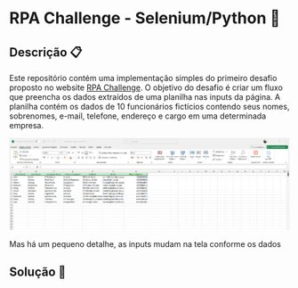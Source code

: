 # RPA Challenge - Selenium/Python 🤖

## Descrição 📋

Este repositório contém uma implementação simples do primeiro desafio proposto no website [RPA Challenge](https://rpachallenge.com/). O objetivo do desafio é criar um fluxo que preencha os dados extraídos de uma planilha nas inputs da página. A planilha contém os dados de 10 funcionários fictícios contendo seus nomes, sobrenomes, e-mail, telefone, endereço e cargo em uma determinada empresa.

![Planilha de Dados](./images/planilha.png)

Mas há um pequeno detalhe, as inputs mudam na tela conforme os dados 

## Solução 🧐